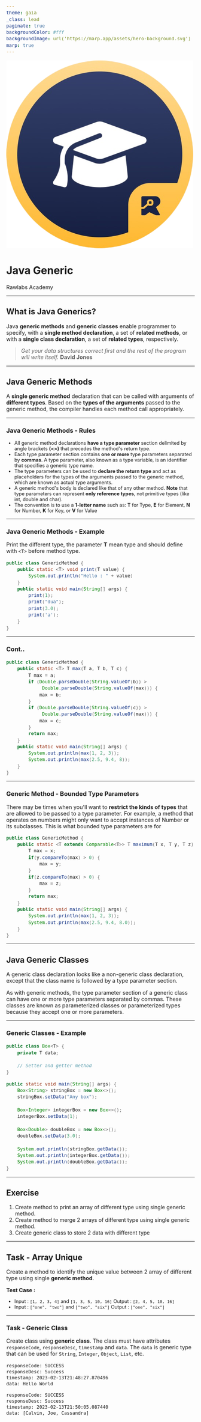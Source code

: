 ```yaml
---
theme: gaia
_class: lead
paginate: true
backgroundColor: #fff
backgroundImage: url('https://marp.app/assets/hero-background.svg')
marp: true
---
```


![bg left:40% 60%](./../images/rawlabs-academy-logo.png)

# **Java Generic**

Rawlabs Academy

---
## What is **Java Generics**?
Java **generic methods** and **generic classes** enable programmer to specify, with a **single method declaration**, a set of **related methods**, or with a **single class declaration**, a set of **related types**, respectively.

> *Get your data structures correct first and the rest of the program will write itself.* **David Jones**

---
## Java Generic **Methods**
A **single generic method** declaration that can be called with arguments of **different types**. Based on the **types of the arguments** passed to the generic method, the compiler handles each method call appropriately.

---
<style scoped>
    ul {
        font-size: 0.8rem;
    }
</style>
### Java Generic Methods - **Rules**
- All generic method declarations **have a type parameter** section delimited by angle brackets **(<>)** that precedes the method's return type.
- Each type parameter section contains **one or more** type parameters separated by **commas**. A type parameter, also known as a type variable, is an identifier that specifies a generic type name.
- The type parameters can be used to **declare the return type** and act as placeholders for the types of the arguments passed to the generic method, which are known as actual type arguments.
- A generic method's body is declared like that of any other method. **Note** that type parameters can represent **only reference types**, not primitive types (like int, double and char).
- The convention is to use a **1-letter name** such as: **T** for Type, **E** for Element, **N** for Number, **K** for Key, or **V** for Value

---
<style scoped>
    p {
        font-size: 0.85rem;
    }
</style>
### Java Generic Methods - Example

Print the different type, the parameter **T** mean type and should define with `<T>` before method type.

```java
public class GenericMethod {
    public static <T> void print(T value) {
        System.out.println("Hello : " + value)
    }
    public static void main(String[] args) {
        print(1);
        print("dua");
        print(3.0);
        print('a');
    }
}
```

---
<style scoped>
    pre {
        font-size: 0.8rem;
    }
</style>
### Cont..

```java
public class GenericMethod {
    public static <T> T max(T a, T b, T c) {
        T max = a;
        if (Double.parseDouble(String.valueOf(b)) > 
             Double.parseDouble(String.valueOf(max))) {
            max = b;
        }
        if (Double.parseDouble(String.valueOf(c)) > 
             Double.parseDouble(String.valueOf(max))) {
            max = c;
        }
        return max;
    }
    public static void main(String[] args) {
        System.out.println(max(1, 2, 3));
        System.out.println(max(2.5, 9.4, 8));
    }
}
```

---
<style scoped>
    pre, p {
        font-size: 0.7rem;
    }
</style>
### Generic Method - **Bounded Type Parameters**
There may be times when you'll want to **restrict the kinds of types** that are allowed to be passed to a type parameter. For example, a method that operates on numbers might only want to accept instances of Number or its subclasses. This is what bounded type parameters are for
```java
public class GenericMethod {
    public static <T extends Comparable<T>> T maximum(T x, T y, T z) {
        T max = x;
        if(y.compareTo(max) > 0) {
            max = y;
        }
        if(z.compareTo(max) > 0) {
            max = z;
        }
        return max;
    }
    public static void main(String[] args) {
        System.out.println(max(1, 2, 3));
        System.out.println(max(2.5, 9.4, 8.0));
    }
}
```

---
## Java **Generic Classes**
A generic class declaration looks like a non-generic class declaration, except that the class name is followed by a type parameter section.

As with generic methods, the type parameter section of a generic class can have one or more type parameters separated by commas. These classes are known as parameterized classes or parameterized types because they accept one or more parameters.

---
<style scoped>
    pre {
        font-size: 0.7rem;
    }
</style>
### Generic Classes - **Example**
```java
public class Box<T> {
    private T data;

    // Setter and getter method
}
```

```java
public static void main(String[] args) {
    Box<String> stringBox = new Box<>();
    stringBox.setData("Any box");

    Box<Integer> integerBox = new Box<>();
    integerBox.setData(1);

    Box<Double> doubleBox = new Box<>();
    doubleBox.setData(3.0);

    System.out.println(stringBox.getData());
    System.out.println(integerBox.getData());
    System.out.println(doubleBox.getData());
}
```

---
## Exercise
1. Create method to print an array of different type using single generic method.
2. Create method to merge 2 arrays of different type using single generic method.
3. Create generic class to store 2 data with different type

---
## Task - **Array Unique**
Create a method to identify the unique value between 2 array of different type using single **generic method**.

**Test Case :**
- Input : `[1, 2, 3, 4]` and `[1, 3, 5, 10, 16]`
  Output : `[2, 4, 5, 10, 16]`
- Input : `["one", "two"]` and `["two", "six"]`
  Output : `["one", "six"]`

---
<style scoped>
    pre, p {
        font-size: 0.9rem;
    }
</style>
### Task - **Generic Class**
Create class using **generic class**. The class must have attributes `responseCode`, `responseDesc`, `timestamp` and `data`. The `data` is generic type that can be used for `String`, `Integer`, `Object`, `List`, etc.

```text
responseCode: SUCCESS
responseDesc: Success
timestamp: 2023-02-13T21:48:27.870496
data: Hello World
```

```text
responseCode: SUCCESS
responseDesc: Success
timestamp: 2023-02-13T21:50:05.087440
data: [Calvin, Joe, Cassandra]
```